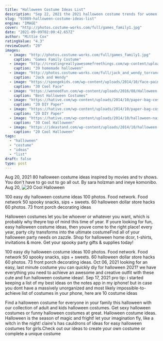 ```yaml
---
title: "Halloween Costume Ideas List"
description: "Sep 22, 2021 the 2021 halloween costume trends for women you're bound to see everywhere, plus how to pull off the most popular costume ideas."
slug: "93089-halloween-costume-ideas-list"
engine: "IMAGE"
cover: "http://photos.costume-works.com/full/games_family1.jpg"
date: "2021-09-09T02:00:42.657Z"
author: "Mittie Cox"
ratingValue: "4.3"
reviewCount: "28"
images:
  - image: "http://photos.costume-works.com/full/games_family1.jpg"
    caption: "Games Family Costume"
  - image: "http://creatingreallyawesomefreethings.com/wp-content/uploads/2012/05/costumzee-5374-full1.jpg"
    caption: "39 homemade halloween"
  - image: "http://photos.costume-works.com/full/jack_and_wendy_torrance.jpg"
    caption: "Jack and Wendy"
  - image: "https://spongekids.com/wp-content/uploads/2014/10/face-painting-ideas-for-kids/13-red-heart-face-painting.jpg"
    caption: "30 Cool Face"
  - image: "https://weneedfun.com/wp-content/uploads/2016/08/Halloween-Costumes-For-Men-11.jpg"
    caption: "Best Halloween Costumes"
  - image: "https://hative.com/wp-content/uploads/2014/10/paper-bag-costume-ideas/11-paper-bag-puppet-costume.jpg"
    caption: "20 DIY Paper"
  - image: "https://hative.com/wp-content/uploads/2014/10/paper-bag-costume-ideas/18-paper-bag-masks.jpg"
    caption: "20 DIY Paper"
  - image: "https://hative.com/wp-content/uploads/2014/10/halloween-nail-art-ideas/20-spider-halloween-nail.jpg"
    caption: "30 Cool Halloween"
  - image: "https://ideastand.com/wp-content/uploads/2014/10/halloween-eye-makeup/16-halloween-eye-makeup-ideas.jpg"
    caption: "20 Cool Halloween"
tags:
  - "halloween"
  - "costume"
  - "ideas"
  - "list"
draft: false
type: post
---
```


Aug 20, 2021 80 halloween costume ideas inspired by movies and tv shows. You don't have to go out to go all out. By sara holzman and ineye komonibo. Aug 20,
![20 Cool Halloween](https://ideastand.com/wp-content/uploads/2014/10/halloween-eye-makeup/16-halloween-eye-makeup-ideas.jpg "20 Cool Halloween")

100 easy diy halloween costume ideas 100 photos. Food network. Food network 50 spooky snacks, sips + sweets. 60 halloween dollar store hacks 60 photos. 73 front porch decorating ideas
<!--inArticleAds-->

<!--galleryOne-->

Halloween costumes let you be whoever or whatever you want, which is probably why theyre top of mind this time of year. If youre looking for fun, easy halloween costume ideas, then youve come to the right place! every year, party city transforms into the ultimate costumeFind all of your halloween party needs on zazzle. Shop for halloween home dcor, t-shirts, invitations & more. Get your spooky party gifts & supplies today!
<!--inArticleAds-->

<!--galleryTwo-->

100 easy diy halloween costume ideas 100 photos. Food network. Food network 50 spooky snacks, sips + sweets. 60 halloween dollar store hacks 60 photos. 73 front porch decorating ideas. Oct 06, 2021 looking for an easy, last minute costume you can quickly diy for halloween 2021? we have everything you need to achieve an awesome and creative outfit with these cute and fun halloween costume ideas!. Sep 17, 2021 pro tip: i started keeping a list of my best ideas on the notes app in my iphone! but in case you dont have a massively unorganized and most likely impossible-to-achieve list of costumes in your phone, here are 10 costume ideas
<!--galleryThree-->

Find a halloween costume for everyone in your family this halloween with our collection of adult and kids halloween costumes. Get sexy halloween costumes or funny halloween costumes at great. Halloween costume ideas. Halloween is the season of magic and fright! let your imagination fly, like a witch in the night! claire's has cauldrons of ideas for easy halloween costumes for girls.Check out our ideas to create your own costume or complete a unique costume
